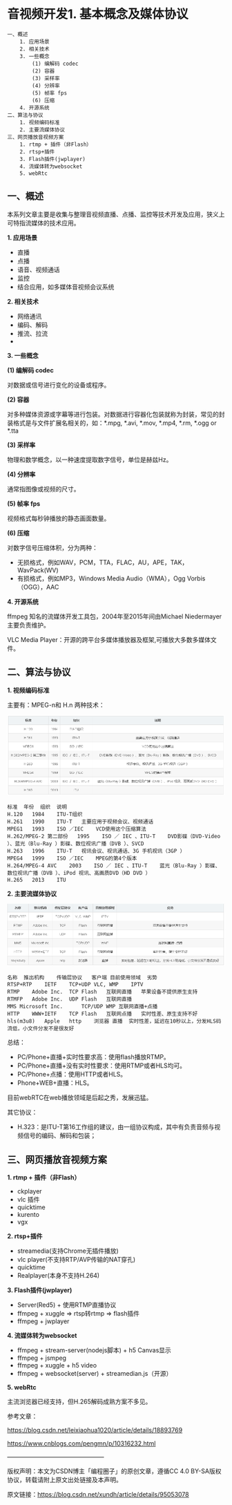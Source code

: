 # 音视频开发1. 基本概念及媒体协议 #

```
一、概述
	1. 应用场景
	2. 相关技术
	3. 一些概念
		(1) 编解码 codec
		(2) 容器
		(3) 采样率
		(4) 分辨率
		(5) 帧率 fps
		(6) 压缩
	4. 开源系统
二、算法与协议
	1. 视频编码标准
	2. 主要流媒体协议
三、网页播放音视频方案
	1. rtmp + 插件（非Flash）
	2. rtsp+插件
	3. Flash插件(jwplayer)
	4. 流媒体转为websocket
	5. webRtc
```

## 一、概述 ##

本系列文章主要是收集与整理音视频直播、点播、监控等技术开发及应用，狭义上可特指流媒体的技术应用。

**1. 应用场景**

- 直播
- 点播
- 语音、视频通话
- 监控
- 结合应用，如多媒体音视频会议系统

**2. 相关技术**

- 网络通讯
- 编码、解码
- 推流、拉流
- 
**3. 一些概念**

**(1) 编解码 codec**

对数据或信号进行变化的设备或程序。

**(2) 容器**

对多种媒体资源或字幕等进行包装。对数据进行容器化包装就称为封装，常见的封装格式是与文件扩展名相关的，如：*.mpg, *.avi, *.mov, *.mp4, *.rm, *.ogg or *.tta

**(3) 采样率**

物理和数学概念，以一种速度提取数字信号，单位是赫兹Hz。

**(4) 分辨率**

通常指图像或视频的尺寸。

**(5) 帧率 fps**

视频格式每秒钟播放的静态画面数量。

**(6) 压缩**

对数字信号压缩体积，分为两种：

- 无损格式，例如WAV，PCM，TTA，FLAC，AU，APE，TAK，WavPack(WV)
- 有损格式，例如MP3，Windows Media Audio（WMA），Ogg Vorbis（OGG），AAC

**4. 开源系统**

ffmpeg 知名的流媒体开发工具包，2004年至2015年间由Michael Niedermayer主要负责维护。

VLC Media Player：开源的跨平台多媒体播放器及框架,可播放大多数多媒体文件。

## 二、算法与协议 ##

**1. 视频编码标准**

主要有：MPEG-n和 H.n 两种技术：

![](./media/20220918203759.png)

```
标准	年份	组织	说明
H.120	1984	ITU-T组织	
H.261	1990	ITU-T	主要应用于视频会议、视频通话
MPEG1	1993	ISO ／IEC	VCD使用这个压缩算法
H.262/MPEG-2 第二部份	1995	ISO ／ IEC 、ITU-T	DVD影碟（DVD-Video ）、蓝光（Blu-Ray ）影碟、数位视讯广播（DVB ）、SVCD
H.263	1996	ITU-T	视讯会议、视讯通话、3G 手机视讯（3GP ）
MPEG4	1999	ISO ／IEC	MPEG的第4个版本
H.264/MPEG-4 AVC	2003	ISO ／ IEC 、ITU-T	蓝光（Blu-Ray ）影碟、数位视讯广播（DVB ）、iPod 视讯、高画质DVD（HD DVD ）
H.265	2013	ITU	
```

**2. 主要流媒体协议**

![](./media/20220918203913.png)

```
名称	推出机构	传输层协议	客户端	目前使用领域	劣势
RTSP+RTP	IETF	TCP+UDP	VLC, WMP	IPTV	
RTMP	Adobe Inc.	TCP	Flash	互联网直播	苹果设备不提供原生支持
RTMFP	Adobe Inc.	UDP	Flash	互联网直播	
MMS	Microsoft Inc.		TCP/UDP	WMP	互联网直播+点播
HTTP	WWW+IETF	TCP	Flash	互联网点播	实时性差、原生支持不好
hls(m3u8)	Apple	http	浏览器	直播	实时性差，延迟在10秒以上，分发HLS码流低，小文件分发不是很友好
```

总结：

- PC/Phone+直播+实时性要求高：使用flash播放RTMP。
- PC/Phone+直播+没有实时性要求：使用RTMP或者HLS均可。
- PC/Phone+点播：使用HTTP或者HLS。
- Phone+WEB+直播：HLS。

目前webRTC在web播放领域是后起之秀，发展迅猛。

其它协议：


- H.323：是ITU-T第16工作组的建议，由一组协议构成，其中有负责音频与视频信号的编码、解码和包装；

## 三、网页播放音视频方案 ##

**1. rtmp + 插件（非Flash）**

- ckplayer
- vlc 插件
- quicktime
- kurento
- vgx

**2. rtsp+插件**

- streamedia(支持Chrome无插件播放)
- vlc player(不支持RTP/AVP传输的NAT穿孔)
- quicktime
- Realplayer(本身不支持H.264)

**3. Flash插件(jwplayer)**

- Server(Red5) + 使用RTMP直播协议
- ffmpeg + xuggle => rtsp转rtmp => flash插件
- ffmpeg + jwplayer

**4. 流媒体转为websocket**

- ffmpeg + stream-server(nodejs脚本) + h5 Canvas显示
- ffmpeg + jsmpeg
- ffmpeg + xuggle + h5 video
- ffmpeg + websocket(server) + streamedian.js（开源）

**5. webRtc**

主流浏览器已经支持，但H.265解码成熟方案不多见。

参考文章：

https://blog.csdn.net/leixiaohua1020/article/details/18893769

https://www.cnblogs.com/pengmn/p/10316232.html

————————————————

版权声明：本文为CSDN博主「编程圈子」的原创文章，遵循CC 4.0 BY-SA版权协议，转载请附上原文出处链接及本声明。

原文链接：https://blog.csdn.net/xundh/article/details/95053078